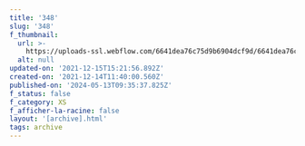 ```yaml
---
title: '348'
slug: '348'
f_thumbnail:
  url: >-
    https://uploads-ssl.webflow.com/6641dea76c75d9b6904dcf9d/6641dea76c75d9b6904dd2fb_348.jpg
  alt: null
updated-on: '2021-12-15T15:21:56.892Z'
created-on: '2021-12-14T11:40:00.560Z'
published-on: '2024-05-13T09:35:37.825Z'
f_status: false
f_category: XS
f_afficher-la-racine: false
layout: '[archive].html'
tags: archive
---
```



